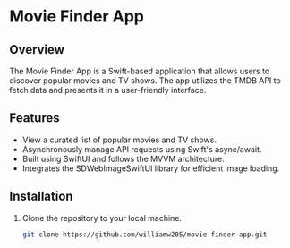 # Movie Finder App

## Overview
The Movie Finder App is a Swift-based application that allows users to discover popular movies and TV shows. The app utilizes the TMDB API to fetch data and presents it in a user-friendly interface.

## Features
- View a curated list of popular movies and TV shows.
- Asynchronously manage API requests using Swift's async/await.
- Built using SwiftUI and follows the MVVM architecture.
- Integrates the SDWebImageSwiftUI library for efficient image loading.

## Installation
1. Clone the repository to your local machine.
   ```bash
   git clone https://github.com/williamw205/movie-finder-app.git
